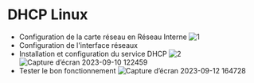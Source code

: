 # DHCP Linux
- Configuration de la carte réseau en Réseau Interne
![1](https://github.com/omaymaaboumoussa/d/assets/137881447/f431bb1c-6cac-4974-82c3-7316227c5d28)
- Configuration de l'interface réseaux
- Installation et configuration du service DHCP
![2](https://github.com/omaymaaboumoussa/d/assets/137881447/0ec6cae3-5641-4b2f-843a-c95aa79a31d6)
![Capture d’écran 2023-09-10 122459](https://github.com/omaymaaboumoussa/d/assets/137881447/22a2dea5-e914-4428-95de-d54b2ad19971)
- Tester le bon fonctionnement
![Capture d’écran 2023-09-12 164728](https://github.com/omaymaaboumoussa/d/assets/137881447/378ed846-00bf-4a2e-ae32-b9bca810516a)
